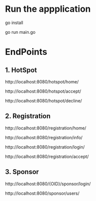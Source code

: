 # Run the appplication
go install

go run main.go

# EndPoints
## 1. HotSpot
http://localhost:8080/hotspot/home/

http://localhost:8080/hotspot/accept/

http://localhost:8080/hotspot/decline/


## 2. Registration
http://localhost:8080/registration/home/

http://localhost:8080/registration/info/

http://localhost:8080/registration/login/

http://localhost:8080/registration/accept/


## 3. Sponsor
http://localhost:8080/{OID}/sponsor/login/

http://localhost:8080/sponsor/users/
